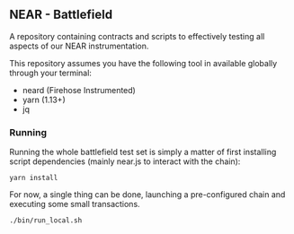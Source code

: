 ## NEAR - Battlefield

A repository containing contracts and scripts to effectively testing
all aspects of our NEAR instrumentation.

This repository assumes you have the following tool in available
globally through your terminal:

- neard (Firehose Instrumented)
- yarn (1.13+)
- jq

### Running

Running the whole battlefield test set is simply a matter of
first installing script dependencies (mainly near.js to interact
with the chain):

    yarn install

For now, a single thing can be done, launching a pre-configured chain and executing
some small transactions.

    ./bin/run_local.sh
